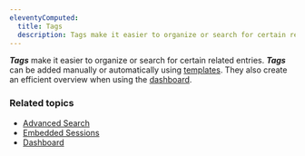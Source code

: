 ```yaml
---
eleventyComputed:
  title: Tags
  description: Tags make it easier to organize or search for certain related entries.
---
```

***Tags*** make it easier to organize or search for certain related entries. ***Tags*** can be added manually or automatically using [templates](/rdm/windows/concepts/intermediate-concepts/templates/). They also create an efficient overview when using the [dashboard](/rdm/windows/user-interface/content-area/dashboards/).

### Related topics

* [Advanced Search](/rdm/windows/commands/view/panels/search/advanced/#search-tab)
* [Embedded Sessions](/rdm/windows/user-interface/content-area/embedded-sessions/)
* [Dashboard](/rdm/windows/user-interface/content-area/dashboards/)
